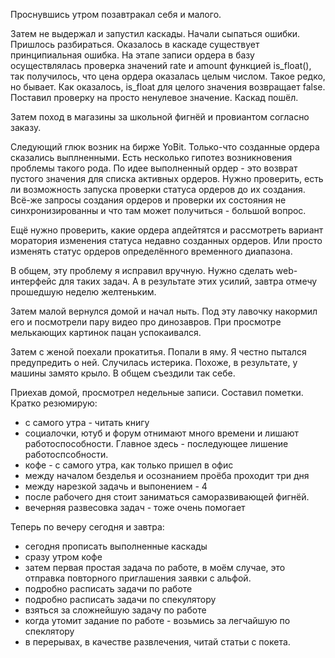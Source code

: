 Проснувшись утром позавтракал себя и малого.

Затем не выдержал и запустил каскады. Начали сыпаться ошибки. Пришлось разбираться.
Оказалось в каскаде существует принципиальная ошибка.
На этапе записи ордера в базу осуществлялась проверка значений rate и amount функцией is_float(), так получилось, что цена ордера оказалась целым числом. Такое редко, но бывает. Как оказалось, is_float для целого значения возвращает false. Поставил проверку на просто ненулевое значение. Каскад пошёл.

Затем поход в магазины за школьной фигнёй и провиантом согласно заказу.

Следующий глюк возник на бирже YoBit.
Только-что созданные ордера сказались выплненными. Есть несколько гипотез возникновения проблемы такого рода.
По идее выполненный ордер - это возврат пустого значения для списка активных ордеров.
Нужно проверить, есть ли возможность запуска проверки статуса ордеров до их создания. Всё-же запросы создания ордеров и проверки их состояния не синхронизированны и что там может получиться - большой вопрос.

Ещё нужно проверить, какие ордера апдейтятся и рассмотреть вариант моратория изменения статуса недавно созданных ордеров. Или просто изменять статус ордеров определённого временного диапазона.

В общем, эту проблему я исправил вручную. Нужно сделать web-интерфейс для таких задач.
А в результате этих усилий, завтра отмечу прошедшую неделю желтеньким.

Затем малой вернулся домой и начал ныть.
Под эту лавочку накормил его и посмотрели пару видео про динозавров. При просмотре мелькающих картинок пацан успокаивался.

Затем с женой поехали прокатитья. Попали в яму. Я честно пытался предупредить о ней. Случилась истерика. Похоже, в результате, у машины замято крыло. В общем съездили так себе.

Приехав домой, просмотрел недельные записи. Составил пометки. Кратко резюмирую:
  - с самого утра - читать книгу
  - социалочки, ютуб и форум отнимают много времени и лишают работоспособности. Главное здесь - последующее лишение работоспсобности.
  - кофе - с самого утра, как только пришел в офис
  - между началом безделья и осознанием проёба проходит три дня
  - между нарезкой задачь и выпонением - 4
  - после рабочего дня стоит заниматься саморазвивающей фигнёй.
  - вечерняя развесовка задач - тоже очень помогает

Теперь по вечеру сегодня и завтра:
  - сегодня прописать выполненные каскады
  - сразу утром кофе
  - затем первая простая задача по работе, в моём случае, это отправка повторного приглашения заявки с альфой.
  - подробно расписать задачи по работе
  - подробно расписать задачи по спекулятору
  - взяться за сложнейшую задачу по работе
  - когда утомит задание по работе - возьмись за легчайшую по спеклятору
  - в перерывах, в качестве развлечения, читай статьи с покета.